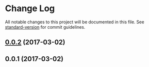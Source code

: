 # Change Log

All notable changes to this project will be documented in this file. See [standard-version](https://github.com/conventional-changelog/standard-version) for commit guidelines.

<a name="0.0.2"></a>
## [0.0.2](https://github.com/dca/async-functions-wrap/compare/v0.0.1...v0.0.2) (2017-03-02)



<a name="0.0.1"></a>
## 0.0.1 (2017-03-02)

